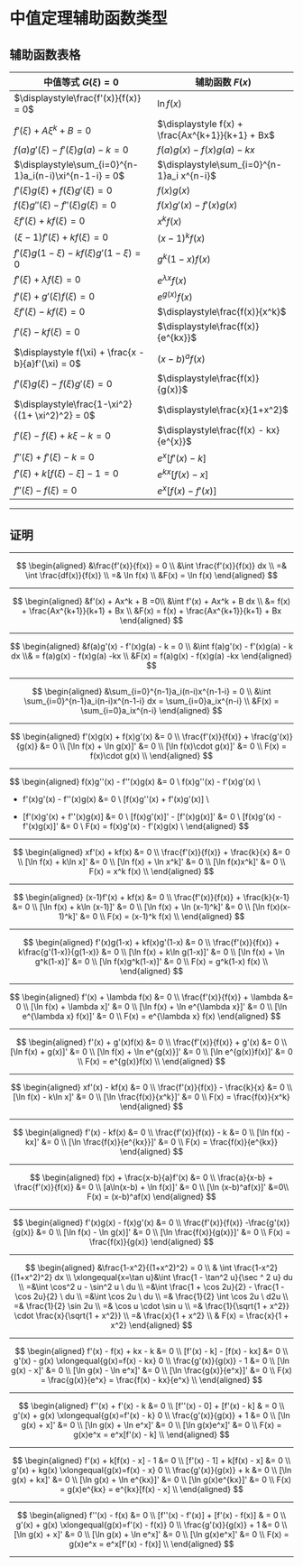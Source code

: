 # 中值定理辅助函数类型

[annotation]: <id> (9c06ea60-1de3-4e7c-a33b-9d29840beaaa)
[annotation]: <status> (public)
[annotation]: <create_time> (2020-11-23 21:24:45)
[annotation]: <category> (数学理论)
[annotation]: <tags> (微积分)
[annotation]: <comments> (true)
[annotation]: <url> (http://blog.ccyg.studio/article/9c06ea60-1de3-4e7c-a33b-9d29840beaaa)


## 辅助函数表格

| 中值等式 $G(\xi) = 0$                                  | 辅助函数 $F(x)$                                  |
| ------------------------------------------------------ | ------------------------------------------------ |
| $\displaystyle\frac{f'(x)}{f(x)} = 0$                  | $\ln f(x)$                                       |
| $f'(\xi) + A\xi^k + B = 0$                             | $\displaystyle f(x) + \frac{Ax^{k+1}}{k+1} + Bx$ |
| $f(a)g'(\xi)-f'(\xi)g(a) - k = 0$                      | $f(a)g(x) - f(x)g(a) - kx$                       |
| $\displaystyle\sum_{i=0}^{n-1}a_i(n-i)\xi^{n-1-i} = 0$ | $\displaystyle\sum_{i=0}^{n-1}a_i x^{n-i}$       |
| $f'(\xi)g(\xi) + f(\xi)g'(\xi) = 0$                    | $f(x)g(x)$                                       |
| $f(\xi)g''(\xi) - f''(\xi)g(\xi) = 0$                  | $f(x)g'(x) - f'(x)g(x)$                          |
| $\xi f'(\xi) + kf(\xi) = 0$                            | $x^kf(x)$                                        |
| $(\xi - 1)f'(\xi) + kf(\xi) = 0$                       | $(x-1)^kf(x)$                                    |
| $f'(\xi)g(1-\xi) - kf(\xi)g'(1-\xi) = 0$               | $g^k(1-x)f(x)$                                   |
| $f'(\xi) + \lambda f(\xi) = 0$                         | $e^{\lambda x}f(x)$                              |
| $f'(\xi) + g'(\xi)f(\xi) = 0$                          | $e^{g(x)}f(x)$                                   |
| $\xi f'(\xi) - kf(\xi) = 0$                            | $\displaystyle\frac{f(x)}{x^k}$                  |
| $f'(\xi) - kf(\xi) = 0$                                | $\displaystyle\frac{f(x)}{e^{kx}}$               |
| $\displaystyle f(\xi) + \frac{x - b}{a}f'(\xi) = 0$    | $(x - b)^a f(x)$                                 |
| $f'(\xi)g(\xi) - f(\xi)g'(\xi) = 0$                    | $\displaystyle\frac{f(x)}{g(x)}$                 |
| $\displaystyle\frac{1-\xi^2}{(1+ \xi^2)^2} = 0$        | $\displaystyle\frac{x}{1+x^2}$                   |
| $f'(\xi) - f(\xi) + k\xi - k = 0$                      | $\displaystyle\frac{f(x) - kx}{e^{x}}$           |
| $f''(\xi) + f'(\xi) - k = 0$                           | $e^x[f'(x) - k]$                                 |
| $f'(\xi) + k[f(\xi)-\xi] -1 = 0$                       | $e^{kx}[f(x) - x]$                               |
| $f''(\xi) - f(\xi) = 0$                                | $e^x[f(x) - f'(x)]$                              |

---

## 证明

---

$$
\begin{aligned}
&\frac{f'(x)}{f(x)} = 0 \\
&\int \frac{f'(x)}{f(x)} dx \\
=& \int \frac{df(x)}{f(x)} \\
=& \ln f(x) \\
&F(x) = \ln f(x)
\end{aligned}
$$

--- 

$$
\begin{aligned}
&f'(x) + Ax^k + B =0\\
&\int f'(x) + Ax^k + B  dx \\
&= f(x) + \frac{Ax^{k+1}}{k+1} + Bx \\
&F(x) = f(x) + \frac{Ax^{k+1}}{k+1} + Bx
\end{aligned}
$$

---

$$
\begin{aligned}
&f(a)g'(x) - f'(x)g(a) - k = 0 \\
&\int f(a)g'(x) - f'(x)g(a) - k dx \\&
= f(a)g(x) - f(x)g(a) -kx \\
&F(x) = f(a)g(x) - f(x)g(a) -kx
\end{aligned}
$$

---

$$
\begin{aligned}
&\sum_{i=0}^{n-1}a_i(n-i)x^{n-1-i} = 0 \\
&\int \sum_{i=0}^{n-1}a_i(n-i)x^{n-1-i} dx = \sum_{i=0}a_ix^{n-i} \\
&F(x) = \sum_{i=0}a_ix^{n-i}
\end{aligned}
$$

---

$$
\begin{aligned}
f'(x)g(x) + f(x)g'(x) &= 0 \\
\frac{f'(x)}{f(x)} + \frac{g'(x)}{g(x)} &= 0 \\
[\ln f(x) + \ln g(x)]' &= 0 \\
[\ln f(x)\cdot g(x)]' &= 0 \\
F(x) = f(x)\cdot g(x) \\
\end{aligned}
$$

---

$$
\begin{aligned}
f(x)g''(x) - f''(x)g(x) &= 0 \\
f(x)g''(x) - f'(x)g'(x) \\
+ f'(x)g'(x) - f''(x)g(x) &= 0 \\
[f(x)g''(x) + f'(x)g'(x)] \\
 - [f'(x)g'(x) + f''(x)g(x)] &= 0 \\
[f(x)g'(x)]' - [f'(x)g(x)]' &= 0 \\
[f(x)g'(x) - f'(x)g(x)]' &= 0 \\
F(x) = f(x)g'(x) - f'(x)g(x) \\
\end{aligned}
$$

---

$$
\begin{aligned}
xf'(x) + kf(x) &= 0 \\
\frac{f'(x)}{f(x)} + \frac{k}{x} &= 0 \\
[\ln f(x) + k\ln x]'  &= 0 \\
[\ln f(x) + \ln x^k]'  &= 0 \\
[\ln f(x)x^k]' &= 0 \\
F(x) = x^k f(x) \\
\end{aligned}
$$

---

$$
\begin{aligned}
(x-1)f'(x) + kf(x) &= 0 \\
\frac{f'(x)}{f(x)} + \frac{k}{x-1} &= 0 \\
[\ln f(x) + k\ln (x-1)]'  &= 0 \\
[\ln f(x) + \ln (x-1)^k]'  &= 0 \\
[\ln f(x)(x-1)^k]' &= 0 \\
F(x) = (x-1)^k f(x) \\
\end{aligned}
$$

---

$$
\begin{aligned}
f'(x)g(1-x) + kf(x)g'(1-x) &= 0 \\
\frac{f'(x)}{f(x)} + k\frac{g'(1-x)}{g(1-x)} &= 0 \\
[\ln f(x) + k\ln g(1-x)]'  &= 0 \\
[\ln f(x) + \ln g^k(1-x)]'  &= 0 \\
[\ln f(x)g^k(1-x)]' &= 0 \\
F(x) = g^k(1-x) f(x) \\
\end{aligned}
$$

---

$$
\begin{aligned}
f'(x) + \lambda f(x) &= 0 \\
\frac{f'(x)}{f(x)} + \lambda &= 0 \\
[\ln f(x) + \lambda x]' &= 0 \\
[\ln f(x) + \ln e^{\lambda x}]' &= 0 \\
[\ln e^{\lambda x} f(x)]' &= 0 \\
F(x) = e^{\lambda x} f(x)
\end{aligned}
$$

---

$$
\begin{aligned}
f'(x) + g'(x)f(x) &= 0 \\
\frac{f'(x)}{f(x)} + g'(x) &= 0 \\
[\ln f(x) + g(x)]' &= 0 \\
[\ln f(x) + \ln e^{g(x)}]' &= 0 \\
[\ln e^{g(x)}f(x)]' &= 0 \\
F(x) = e^{g(x)}f(x) \\
\end{aligned}
$$

---

$$
\begin{aligned}
xf'(x) - kf(x) &= 0 \\
\frac{f'(x)}{f(x)} - \frac{k}{x} &= 0 \\
[\ln f(x) - k\ln x]' &= 0 \\
[\ln \frac{f(x)}{x^k}]' &= 0 \\
F(x) = \frac{f(x)}{x^k}
\end{aligned}
$$

---

$$
\begin{aligned}
f'(x) - kf(x) &= 0 \\
\frac{f'(x)}{f(x)} - k &= 0 \\
[\ln f(x) - kx]' &= 0 \\
[\ln \frac{f(x)}{e^{kx}}]' &= 0 \\
F(x) = \frac{f(x)}{e^{kx}}
\end{aligned}
$$

----

$$
\begin{aligned}
f(x) + \frac{x-b}{a}f'(x) &= 0 \\
\frac{a}{x-b} + \frac{f'(x)}{f(x)} &= 0 \\
[a\ln(x-b) + \ln f(x)]' &= 0 \\
[\ln (x-b)^af(x)]' &=0\\
F(x) = (x-b)^af(x)
\end{aligned}
$$

---

$$
\begin{aligned}
f'(x)g(x) - f(x)g'(x) &= 0 \\
\frac{f'(x)}{f(x)} -\frac{g'(x)}{g(x)} &= 0 \\
[\ln f(x) - \ln g(x)]' &= 0 \\
[\ln \frac{f(x)}{g(x)}]' &= 0 \\
F(x) = \frac{f(x)}{g(x)}
\end{aligned}
$$

---


$$
\begin{aligned}
&\frac{1-x^2}{(1+x^2)^2} = 0 \\
& \int \frac{1-x^2}{(1+x^2)^2} dx \\
\xlongequal{x=\tan u}&\int \frac{1 - \tan^2 u}{\sec ^ 2 u} du \\
=&\int \cos^2 u - \sin^2 u \ du \\
=&\int \frac{1 + \cos 2u}{2} - \frac{1 - \cos 2u}{2} \ du \\
=&\int \cos 2u \ du \\
=& \frac{1}{2} \int \cos 2u \ d2u \\
=& \frac{1}{2} \sin 2u \\
=& \cos u \cdot \sin u \\
=& \frac{1}{\sqrt{1 + x^2}} \cdot \frac{x}{\sqrt{1 + x^2}}  \\
=& \frac{x}{1 + x^2} \\
& F(x) = \frac{x}{1 + x^2}
\end{aligned}
$$

---

$$
\begin{aligned}
f'(x) - f(x) + kx - k &= 0 \\
[f'(x) - k] - [f(x) - kx] &= 0 \\
g'(x) - g(x) \xlongequal{g(x)=f(x) - kx} 0 \\
\frac{g'(x)}{g(x)} - 1 &= 0 \\
[\ln g(x) - x]' &= 0 \\
[\ln g(x) - \ln e^x]' &= 0 \\
[\ln \frac{g(x)}{e^x}]' &= 0 \\
F(x) = \frac{g(x)}{e^x} = \frac{f(x) - kx}{e^x} \\
\end{aligned}
$$

---

$$
\begin{aligned}
f''(x) + f'(x) - k &= 0 \\
[f''(x) - 0] + [f'(x) - k] & = 0 \\
g'(x) + g(x) \xlongequal{g(x)=f'(x) - k} 0 \\
\frac{g'(x)}{g(x)} + 1 &= 0 \\
[\ln g(x) + x]' &= 0 \\
[\ln g(x) + \ln e^x]' &= 0 \\
[\ln g(x)e^x]' &= 0 \\
F(x) = g(x)e^x =  e^x[f'(x) - k] \\
\end{aligned}
$$

---

$$
\begin{aligned}
f'(x) + k[f(x) - x] - 1 &= 0 \\
[f'(x) - 1] + k[f(x) - x] &= 0 \\
g'(x) + kg(x) \xlongequal{g(x)=f(x) - x} 0 \\
\frac{g'(x)}{g(x)} + k &= 0 \\
[\ln g(x) + kx]' &= 0 \\
[\ln g(x) + \ln e^{kx}]' &= 0 \\
[\ln g(x)e^{kx}]' &= 0 \\
F(x) = g(x)e^{kx} =  e^{kx}[f(x) - x] \\
\end{aligned}
$$

---

$$
\begin{aligned}
f''(x) - f(x) &= 0 \\
[f''(x) - f'(x)] + [f'(x) - f(x)] & = 0 \\
g'(x) + g(x) \xlongequal{g(x)=f'(x) - f(x)} 0 \\
\frac{g'(x)}{g(x)} + 1 &= 0 \\
[\ln g(x) + x]' &= 0 \\
[\ln g(x) + \ln e^x]' &= 0 \\
[\ln g(x)e^x]' &= 0 \\
F(x) = g(x)e^x =  e^x[f'(x) - f(x)] \\
\end{aligned}
$$

---
